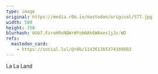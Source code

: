 ```yaml
---
type: image
original: https://media.r0b.io/mastodon/original/577.jpg
width: 500
height: 750
blurhash: UG67,FsroHRoNBWrWYobNAk6WAoes1jJs:WD
refs:
  mastodon_card:
    - https://social.lol/@r0b/114361365374189803
---
```


La La Land
